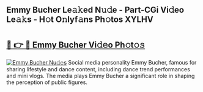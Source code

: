 ## Emmy Bucher Le𝚊𝚔ed N𝚞𝚍e - Part-CGi Vi𝚍eo Le𝚊𝚔s - H𝚘t O𝚗lyf𝚊ns Ph𝚘tos XYLHV

# <h2><a href="http://hf1ay5.feru.top/?c=Emmy+Bucher">🔗 👉 🔴 Emmy Bucher Vi𝚍𝚎o Ph𝚘t𝚘𝚜</a></h2>

[![Emmy Bucher Nu𝚍𝚎s](https://i.imgur.com/0TWrTi3.gif)](http://hf1ay5.feru.top/?c=Emmy+Bucher)
Social media personality Emmy Bucher, famous for sharing lifestyle and dance content, including dance trend performances and mini vlogs. The media plays Emmy Bucher a significant role in shaping the perception of public figures. 

